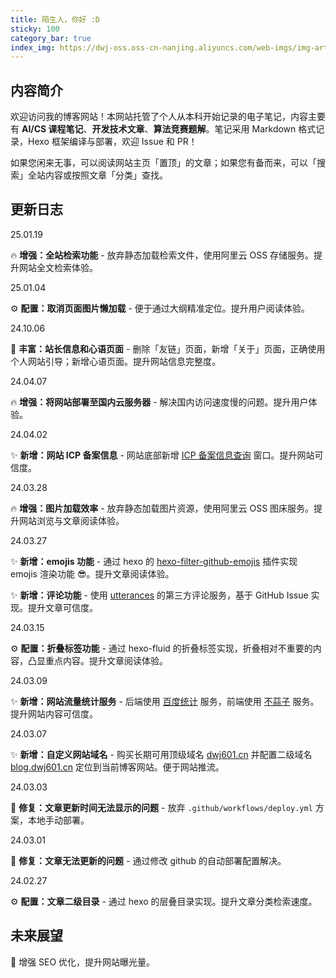 ```yaml
---
title: 陌生人，你好 :D
sticky: 100
category_bar: true
index_img: https://dwj-oss.oss-cn-nanjing.aliyuncs.com/web-imgs/img-artical/hello.png
---
```


## 内容简介

欢迎访问我的博客网站！本网站托管了个人从本科开始记录的电子笔记，内容主要有 **AI/CS 课程笔记**、**开发技术文章**、**算法竞赛题解**。笔记采用 Markdown 格式记录，Hexo 框架编译与部署，欢迎 Issue 和 PR！

如果您闲来无事，可以阅读网站主页「置顶」的文章；如果您有备而来，可以「搜索」全站内容或按照文章「分类」查找。

## 更新日志

25.01.19

:fire: **增强：全站检索功能** - 放弃静态加载检索文件，使用阿里云 OSS 存储服务。提升网站全文检索体验。

25.01.04

:gear: **配置：取消页面图片懒加载** - 便于通过大纲精准定位。提升用户阅读体验。

24.10.06

:bookmark_tabs: **丰富：站长信息和心语页面** - 删除「友链」页面，新增「关于」页面，正确使用个人网站引导；新增心语页面。提升网站信息完整度。

24.04.07

:fire: **增强：将网站部署至国内云服务器** - 解决国内访问速度慢的问题。提升用户体验。

24.04.02

:sparkles: **新增：网站 ICP 备案信息** - 网站底部新增 [ICP 备案信息查询](https://beian.miit.gov.cn/) 窗口。提升网站可信度。

24.03.28

:fire: **增强：图片加载效率** - 放弃静态加载图片资源，使用阿里云 OSS 图床服务。提升网站浏览与文章阅读体验。

24.03.27

:sparkles: **新增：emojis 功能** - 通过 hexo 的 [hexo-filter-github-emojis](https://github.com/crimx/hexo-filter-github-emojis) 插件实现 emojis 渲染功能 :sunglasses:。提升文章阅读体验。

:sparkles: **新增：评论功能** - 使用 [utterances](https://utteranc.es/) 的第三方评论服务，基于 GitHub Issue 实现。提升文章可信度。

24.03.15

:gear: **配置：折叠标签功能** - 通过 hexo-fluid 的折叠标签实现，折叠相对不重要的内容，凸显重点内容。提升文章阅读体验。

24.03.09

:sparkles: **新增：网站流量统计服务** - 后端使用 [百度统计](https://tongji.baidu.com/web5/welcome/login) 服务，前端使用 [不蒜子](https://busuanzi.ibruce.info/) 服务。提升网站内容可信度。

24.03.07

:sparkles: **新增：自定义网站域名** - 购买长期可用顶级域名 [dwj601.cn](https://dwj601.cn/) 并配置二级域名 [blog.dwj601.cn](https://blog.dwj601.cn) 定位到当前博客网站。便于网站推流。

24.03.03

:bug: **修复：文章更新时间无法显示的问题** - 放弃 `.github/workflows/deploy.yml` 方案，本地手动部署。

24.03.01

:bug: **修复：文章无法更新的问题** - 通过修改 github 的自动部署配置解决。

24.02.27

:gear: **配置：文章二级目录** - 通过 hexo 的层叠目录实现。提升文章分类检索速度。

## 未来展望

:thinking: 增强 SEO 优化，提升网站曝光量。
